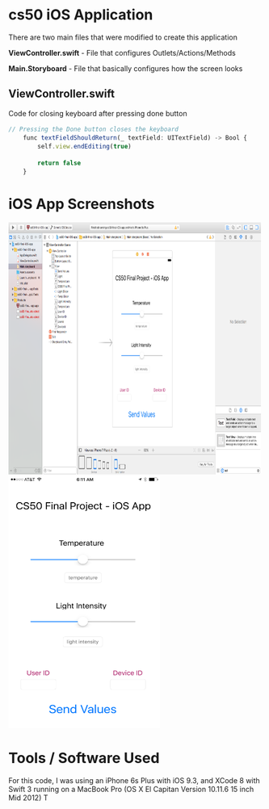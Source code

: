 # cs50 iOS Application
There are two main files that were modified to create this application

**ViewController.swift** - File that configures Outlets/Actions/Methods

**Main.Storyboard** - File that basically configures how the screen looks

## ViewController.swift
Code for closing keyboard after pressing done button
```javascript
// Pressing the Done button closes the keyboard
    func textFieldShouldReturn(_ textField: UITextField) -> Bool {
        self.view.endEditing(true)
        
        return false
    }
```    
# iOS App Screenshots

<img src="iOS-images/cs50-final-ios-app-main-storyboard.png" width="500px" height="500px">
<img src="iOS-images/cs50-final-ios-app-screenshot.PNG" width="300px" height="500px">

# Tools / Software Used

For this code, I was using an iPhone 6s Plus with iOS 9.3, and XCode 8 with Swift 3 running on a MacBook Pro (OS X El Capitan Version 10.11.6 15 inch Mid 2012)
T

